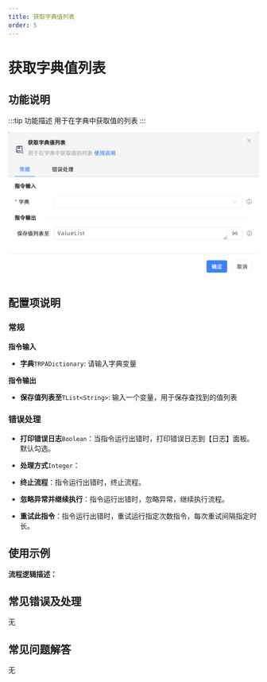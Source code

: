 ```yaml
---
title: 获取字典值列表
order: 5
---
```


# 获取字典值列表

## 功能说明

:::tip 功能描述
用于在字典中获取值的列表
:::

![获取字典值列表](../../../assets/获取字典值列表_command.png)

## 配置项说明

### 常规

**指令输入**

- **字典**`TRPADictionary`: 请输入字典变量


**指令输出**

- **保存值列表至**`TList<String>`: 输入一个变量，用于保存查找到的值列表

### 错误处理

- **打印错误日志**`Boolean`：当指令运行出错时，打印错误日志到【日志】面板。默认勾选。

- **处理方式**`Integer`：

 - **终止流程**：指令运行出错时，终止流程。

 - **忽略异常并继续执行**：指令运行出错时，忽略异常，继续执行流程。

 - **重试此指令**：指令运行出错时，重试运行指定次数指令，每次重试间隔指定时长。

## 使用示例

**流程逻辑描述：** 

## 常见错误及处理

无

## 常见问题解答

无

